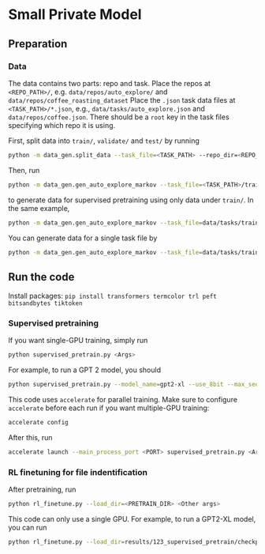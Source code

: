 # Small Private Model

## Preparation

### Data

The data contains two parts: repo and task.
Place the repos at `<REPO_PATH>/`, e.g. `data/repos/auto_explore/` and `data/repos/coffee_roasting_dataset`
Place the `.json` task data files at `<TASK_PATH>/*.json`, e.g., `data/tasks/auto_explore.json` and `data/repos/coffee.json`.
There should be a `root` key in the task files specifying which repo it is using.

First, split data into `train/`, `validate/` and `test/` by running
```bash
python -m data_gen.split_data --task_file=<TASK_PATH> --repo_dir=<REPO_PATH>
```

Then, run
```bash
python -m data_gen.gen_auto_explore_markov --task_file=<TASK_PATH>/train/ --repo_dir=<REPO_PATH>
```
to generate data for supervised pretraining using only data under `train/`.
In the same example,
```bash
python -m data_gen.gen_auto_explore_markov --task_file=data/tasks/train/ --repo_dir=data/repos/
```
You can generate data for a single task file by
```bash
python -m data_gen.gen_auto_explore_markov --task_file=data/tasks/train/coffee.json --repo_dir=data/repos/
```


## Run the code

Install packages: `pip install transformers termcolor trl peft bitsandbytes tiktoken`


### Supervised pretraining

If you want single-GPU training, simply run
```bash
python supervised_pretrain.py <Args>
```
For example, to run a GPT 2 model, you should
```bash
python supervised_pretrain.py --model_name=gpt2-xl --use_8bit --max_seq_length=1024 --bf16 --max_steps=2000
```

This code uses `accelerate` for parallel training. Make sure to configure `accelerate` before each run if you want multiple-GPU training:

```bash
accelerate config
```
After this, run
```bash
accelerate launch --main_process_port <PORT> supervised_pretrain.py <Args>
```

### RL finetuning for file indentification

After pretraining, run
```bash
python rl_finetune.py --load_dir=<PRETRAIN_DIR> <Other args>
```
This code can only use a single GPU.
For example, to run a GPT2-XL model, you can run
```bash
python rl_finetune.py --load_dir=results/123_supervised_pretrain/checkpoint-2000/ --use_8bit --max_seq_length=1024 --bf16 --use_critic --model_name=gpt2-xl
```
